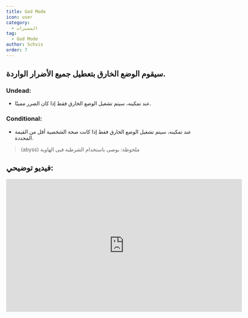 ```yaml
---
title: God Mode
icon: user
category:
  - المميزات
tag:
  - God Mode
author: Schvis
order: 7
---
```


## سيقوم الوضع الخارق بتعطيل جميع الأضرار الواردة.
### Undead:
- عند تمكينه، سيتم تشغيل الوضع الخارق فقط إذا كان الضرر مميتًا.
### Conditional:
- عند تمكينه، سيتم تشغيل الوضع الخارق فقط إذا كانت صحة الشخصية أقل من القيمة المحددة.
> (abyss) ملحوظة: يوصى باستخدام الشرطية فيى الهاوية

## فيديو توضيحي:

<div class="iframe-container"><iframe width="640" height="360" src="https://www.youtube.com/embed/42utUUYNHRE?list=PL5eI1Tb64p56g27qfYk7VuFTz4FK6YrKa" title="Korepi - God Mode" frameborder="0" allow="accelerometer; autoplay; clipboard-write; encrypted-media; gyroscope; picture-in-picture; web-share" allowfullscreen></iframe></div>
